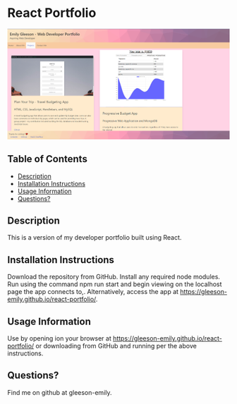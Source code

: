   # React Portfolio

![react-portfolio](./src/other-images/react-portfolio.png)

  ## Table of Contents
  - [Description](#description)
  - [Installation Instructions](#installation-instructions)
  - [Usage Information](#usage-information)
  - [Questions?](#questions)

  ## Description
  This is a version of my developer portfolio built using React.
  ## Installation Instructions
  Download the repository from GitHub. Install any required node modules. Run using the command npm run start and begin viewing on the localhost page the app connects to,. Alternatively, access the app at https://gleeson-emily.github.io/react-portfolio/.
  ## Usage Information
  Use by opening ion your browser at https://gleeson-emily.github.io/react-portfolio/ or downloading from GitHub and running per the above instructions.
 
  ## Questions?
  Find me on github at gleeson-emily.